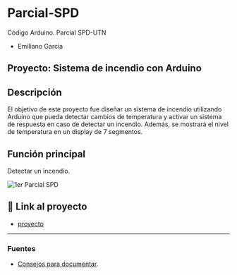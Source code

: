 # Parcial-SPD
Código Arduino. Parcial SPD-UTN

- Emiliano Garcia

## Proyecto: Sistema de incendio con Arduino

## Descripción
El objetivo de este proyecto fue diseñar un sistema de incendio utilizando Arduino que pueda detectar cambios de temperatura 
y activar un sistema de respuesta en caso de detectar un incendio. Además, se mostrará el nivel de temperatura en un display de 7 segmentos.
## Función principal
Detectar un incendio.

![1er Parcial SPD](https://github.com/EmiyG/Parcial-SPD/assets/123533958/820ef9be-9a4b-42bd-a552-8761ffbae487)


## :robot: Link al proyecto
- [proyecto]([https://www.tinkercad.com/things/aOYiibnDjWu](https://www.tinkercad.com/things/euJDCtFru7V-1er-parcial-spd))


---
### Fuentes
- [Consejos para documentar](https://www.sohamkamani.com/how-to-write-good-documentation/#architecture-documentation).







